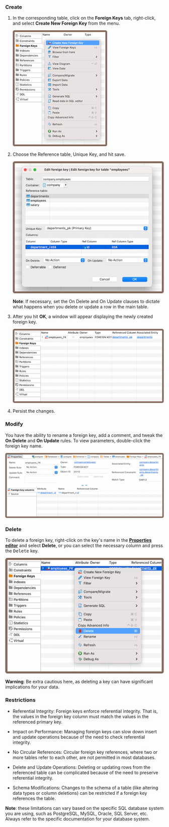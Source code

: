 ### Create

1) In the corresponding table, click on the **Foreign Keys** tab, right-click, and select **Create New Foreign Key**
   from the menu.

   ![](images/tutorial_images/11_Create_New_FK.png)

2) Choose the Reference table, Unique Key, and hit save.

   ![](images/tutorial_images/11a_FK_parameters.png)

   **Note**: If necessary, set the On Delete and On Update clauses to dictate what happens when you delete or update a row
in the main table.

3) After you hit **OK**, a window will appear displaying the newly created foreign key.

   ![](images/tutorial_images/11b_FK_After_Saving.png)
4) Persist the changes.

### Modify

You have the ability to rename a foreign key, add a comment, and tweak the **On Delete** and **On Update** rules. To
view parameters, double-click the foreign key name.

![](images/tutorial_images/11d_FK_Properties.png)

### Delete

To delete a foreign key, right-click on the key's name in the **[Properties editor](Properties-Editor)** and select
**Delete**, or you can select the necessary column and press the <kbd>Delete</kbd> key.

![](images/tutorial_images/11c_Delete_FK.png)

**Warning**: Be extra cautious here, as deleting a key can have significant implications for your data.

### Restrictions

* Referential Integrity: Foreign keys enforce referential integrity. That is, the values in the foreign key column must
  match the values in the referenced primary key.
* Impact on Performance: Managing foreign keys can slow down insert and update operations because of the need to check
  referential integrity.
* No Circular References: Circular foreign key references, where two or more tables refer to each other, are not
  permitted
  in most databases.
* Delete and Update Operations: Deleting or updating rows from the referenced table can be complicated because of the
  need to preserve referential integrity.

* Schema Modifications: Changes to the schema of a table (like altering data types or column deletions) can be
  restricted if a foreign key references the table.

**Note**: these limitations can vary based on the specific SQL database system you are using, such as PostgreSQL, MySQL,
Oracle, SQL Server, etc. Always refer to the specific documentation for your database system.